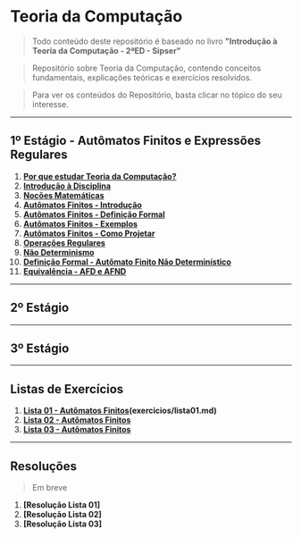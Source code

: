 # Teoria da Computação

> Todo conteúdo deste repositório é baseado no livro **"Introdução à Teoria da Computação - 2ªED - Sipser"**

> Repositório sobre Teoria da Computação, contendo conceitos fundamentais, explicações teóricas e exercícios resolvidos. 

> Para ver os conteúdos do Repositório, basta clicar no tópico do seu interesse.

---
## 1º Estágio - Autômatos Finitos e Expressões Regulares

1. **[Por que estudar Teoria da Computação?](primeiroEst/MotivosParaEstudar.md)**<br>
2. **[Introdução à Disciplina](primeiroEst/IntroducaoADisciplina.md)**<br>
3. **[Noções Matemáticas](primeiroEst/NocoesMatematicas.md)**<br>
4. **[Autômatos Finitos - Introdução](primeiroEst/intAutomatosFinitos.md)**<br>
5. **[Autômatos Finitos - Definição Formal](primeiroEst/defAutomatosFinitos.md)**<br>
6. **[Autômatos Finitos - Exemplos](primeiroEst/exemplosAutomatosFinitos.md)**<br>
7. **[Autômatos Finitos - Como Projetar](primeiroEst/projetarAutomatos.md)**<br>
8. **[Operações Regulares](primeiroEst/operacoesRegulares.md)**<br>
9. **[Não Determinismo](primeiroEst/naoDeterminismo.md)**<br>
10. **[Definição Formal - Autômato Finito Não Determinístico](primeiroEst/defFormalNaoDeterminismo.md)**<br>
11. **[Equivalência - AFD e AFND](primeiroEst/equivalencia.md)**<br>

---
## 2º Estágio

---
## 3º Estágio

---
## Listas de Exercícios

1. **[Lista 01 - Autômatos Finitos](exercicios/lista01AF.md)(exercicios/lista01.md)**<br>
2. **[Lista 02 - Autômatos Finitos](exercicios/lista02AF.md)**<br>
3. **[Lista 03 - Autômatos Finitos](exercicios/lista03AF.md)**<br>

---
## Resoluções

> Em breve

1. **[Resolução Lista 01]**
2. **[Resolução Lista 02]**
3. **[Resolução Lista 03]**
